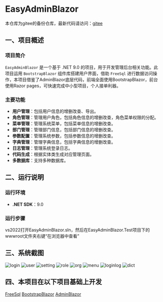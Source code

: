 # EasyAdminBlazor 

本仓库为gitee的备份仓库，最新代码请访问：[gitee](https://gitee.com/gudufy/EasyAdminBlazor)

## 一、项目概述
### 项目简介
`EasyAdminBlazor` 是一个基于 .NET 9.0 的项目，用于开发管理后台相关功能。此项目运用 `BootstrapBlazor` 组件库搭建用户界面，借助 `FreeSql` 进行数据访问操作，本项目借鉴了AdminBlazor底层代码，前端全面使用BootstrapBlazor，前台使用Razor pages，可快速完成中小型项目，个人接单利器。

### 主要功能
- **用户管理**：包括用户信息的增删改查、导出。
- **角色管理**：管理用户角色，包括角色信息的增删改查，角色菜单权限的分配。
- **菜单管理**：管理系统菜单，包括菜单信息的增删改查。
- **部门管理**：管理部门信息，包括部门信息的增删改查。
- **参数配置**：管理系统参数，包括参数信息的增删改查。
- **字典管理**：管理字典信息，包括字典信息的增删改查。
- **日志管理**：管理系统登录日志。
- **代码生成**：根据实体类生成对应管理页面。
- **多数据库**：支持多种数据库。

## 二、运行说明
### 运行环境
- **.NET SDK**：9.0

### 运行步骤
vs2022打开EasyAdminBlazor.sln，然后在EasyAdminBlazor.Test项目下的wwwroot文件夹右键“在浏览器中查看”

## 三、系统截图

![login](https://gitee.com/gudufy/EasyAdminBlazor/raw/master/images/login.png)
![user](https://gitee.com/gudufy/EasyAdminBlazor/raw/master/images/user.png)
![setting](https://gitee.com/gudufy/EasyAdminBlazor/raw/master/images/setting.png)
![role](https://gitee.com/gudufy/EasyAdminBlazor/raw/master/images/role.png)
![org](https://gitee.com/gudufy/EasyAdminBlazor/raw/master/images/org.png)
![menu](https://gitee.com/gudufy/EasyAdminBlazor/raw/master/images/menu.png)
![loginlog](https://gitee.com/gudufy/EasyAdminBlazor/raw/master/images/loginlog.png)
![dict](https://gitee.com/gudufy/EasyAdminBlazor/raw/master/images/dict.png)

## 四、本项目在以下项目基础上开发
[FreeSql](https://freesql.net/)
[BootstrapBlazor](https://www.blazor.zone/)
[AdminBlazor](https://freesql.net/guide/AdminBlazor.html)

